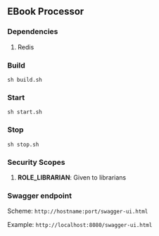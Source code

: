 ## EBook Processor

### Dependencies
1. Redis

### Build
`sh build.sh`
### Start
`sh start.sh`
### Stop
`sh stop.sh`

### Security Scopes
1. **ROLE_LIBRARIAN**: Given to librarians

### Swagger endpoint
Scheme: `http://hostname:port/swagger-ui.html`

Example: `http://localhost:8080/swagger-ui.html`
